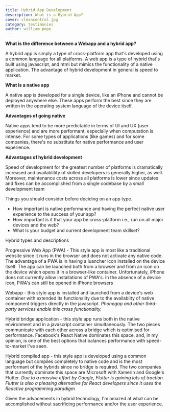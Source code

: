 ```yaml
---
title: Hybrid App Development
description: What is a Hybrid App?
cover: cleancontrol.jpg
category: testimonies
author: william pope
---
```


**What is the difference between a Webapp and a hybrid app?**

A hybrid app is simply a type of cross-platform app that's developed using a common language for all platforms. A web app is a type of hybrid that's built using javascript, and html but mimics the functionality of a native application. The advantage of hybrid development in general is speed to market.

**What is a native app**

A native app is developed for a single device, like an iPhone and cannot be deployed anywhere else. These apps perform the best since they are written in the operating system language of the device itself.

**Advantages of going native**

Native apps tend to be more predictable in terms of UI and UX (user experience) and are more performant, especially when computation is intense. For some types of applications (like games) and for some companies, there's no substitute for native performance and user experience. 

**Advantages of hybrid development**

Speed of development for the greatest number of platforms is dramatically increased and availablitity of skilled developers is generally higher, as well. Moreover, maintenance costs across all platforms is lower since updates and fixes can be accomplished from a single codebase by a small development team

Things you should consider before deciding on an app type.

<ul>
    <li>How important is native performance and having the perfect native user experience to the success of your app?</li>
    <li>How important is it that your app be cross-platform i.e., run on all major devices and the web? </li>
    <li>What is your budget and current development team skillset?</li>
</ul>

Hybrid types and descriptions

Progressive Web App (PWA) - This style app is most like a traditional website since it runs in the browser and does not activate any native code. The advantage of a PWA is in having a luancher icon installed on the device itself. The app can be launched both from a browser and from an icon on the device which opens it in a browser-like container. Unfortunately, iPhone does not currently allow installations of PWA's. In the absence of a device icon, PWA's can still be opened in iPhone browsers

Webapp - this style app is installed and launched from a device's web container with extended its functionality due to the availablity of native component triggers directly in the javascript. <i>Phonegap and other third-party services enable this cross functionality.</i>

Hybrid bridge application - this style app runs both in the native environment and in a javascript container simultaneously. The two pieces communicate with each other across a bridge which is optimised for performance. Facebook's React Native dominates this space, and, in my opinion, is one of the best options that balances performance with speed-to-market I've seen.

Hybrid compiled app - this style app is developed using a common language but compiles completely to native code and is the most performant of the hybrids since no bridge is required. The two companies that currently dominate this space are Microsoft with Xamerin and Google's Flutter. <i>Due to a massive effort by Google, Flutter is gaining lots of traction. Flutter is also a pleasing alternative for React developers since it uses the Reactive programming paradigm</i>

Given the advacements in hybrid technology, I'm amazed at what can be accomplished without sacrificing performance and/or the user experience.